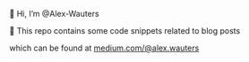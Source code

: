 👋 Hi, I’m @Alex-Wauters

👀 This repo contains some code snippets related to blog posts

   which can be found at [medium.com/@alex.wauters](https://medium.com/@alex.wauters)

<!---
Alex-Wauters/Alex-Wauters is a ✨ special ✨ repository because its `README.md` (this file) appears on your GitHub profile.
You can click the Preview link to take a look at your changes.
--->
